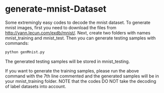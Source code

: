 # generate-mnist-Dataset

Some extremingly easy codes to decode the mnist dataset. To generate mnist images, first you need to download the files from http://yann.lecun.com/exdb/mnist/. Next, create two folders with names mnist_training and mnist_test. Then you can generate testing samples with commands:

```python
python genMnist.py
```
The generated testing samples will be stored in mnist_testing.

If you want to generate the training samples, please run the above command with the 7th line commented and the generated samples will be in your mnist_training folder. NOTE that the codes DO NOT take the decoding of label datasets into account.
